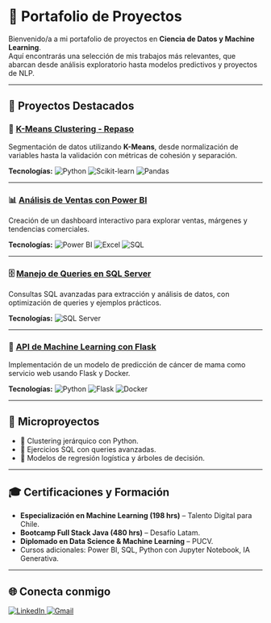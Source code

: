 # 📂 Portafolio de Proyectos  

Bienvenido/a a mi portafolio de proyectos en **Ciencia de Datos y Machine Learning**.  
Aquí encontrarás una selección de mis trabajos más relevantes, que abarcan desde análisis exploratorio hasta modelos predictivos y proyectos de NLP.  

---

## 🚀 Proyectos Destacados  

### 🔬 [K-Means Clustering - Repaso](https://github.com/Koke-Oliva/mi-cv)  
Segmentación de datos utilizando **K-Means**, desde normalización de variables hasta la validación con métricas de cohesión y separación.  

**Tecnologías:** ![Python](https://img.shields.io/badge/Python-3776AB?style=for-the-badge&logo=python&logoColor=white) ![Scikit-learn](https://img.shields.io/badge/Scikit--learn-F7931E?style=for-the-badge&logo=scikit-learn&logoColor=white) ![Pandas](https://img.shields.io/badge/Pandas-150458?style=for-the-badge&logo=pandas&logoColor=white)  

---

### 📊 [Análisis de Ventas con Power BI](https://github.com/Koke-Oliva/mi-cv)  
Creación de un dashboard interactivo para explorar ventas, márgenes y tendencias comerciales.  

**Tecnologías:** ![Power BI](https://img.shields.io/badge/Power_BI-F2C811?style=for-the-badge&logo=powerbi&logoColor=black) ![Excel](https://img.shields.io/badge/Excel-217346?style=for-the-badge&logo=microsoft-excel&logoColor=white) ![SQL](https://img.shields.io/badge/SQL-4479A1?style=for-the-badge&logo=sql&logoColor=white)  

---

### 🗄️ [Manejo de Queries en SQL Server](https://github.com/Koke-Oliva/sql-server-gestion-colegio)  
Consultas SQL avanzadas para extracción y análisis de datos, con optimización de queries y ejemplos prácticos.  

**Tecnologías:** ![SQL Server](https://img.shields.io/badge/SQL_Server-CC2927?style=for-the-badge&logo=microsoftsqlserver&logoColor=white)  

---

### 🤖 [API de Machine Learning con Flask](https://github.com/Koke-Oliva/breast_cancer_api)  
Implementación de un modelo de predicción de cáncer de mama como servicio web usando Flask y Docker.  

**Tecnologías:** ![Python](https://img.shields.io/badge/Python-3776AB?style=for-the-badge&logo=python&logoColor=white) ![Flask](https://img.shields.io/badge/Flask-000000?style=for-the-badge&logo=flask&logoColor=white) ![Docker](https://img.shields.io/badge/Docker-2496ED?style=for-the-badge&logo=docker&logoColor=white)  

---

## 🧩 Microproyectos  
- 📌 Clustering jerárquico con Python.  
- 📌 Ejercicios SQL con queries avanzadas.  
- 📌 Modelos de regresión logística y árboles de decisión.  

---

## 🎓 Certificaciones y Formación  
- **Especialización en Machine Learning (198 hrs)** – Talento Digital para Chile.  
- **Bootcamp Full Stack Java (480 hrs)** – Desafío Latam.  
- **Diplomado en Data Science & Machine Learning** – PUCV.  
- Cursos adicionales: Power BI, SQL, Python con Jupyter Notebook, IA Generativa.  

---

## 🌐 Conecta conmigo  
<a href="https://www.linkedin.com/in/jorge-auad-oliva/" target="_blank">
  <img src="https://img.shields.io/badge/LinkedIn-blue?logo=linkedin&logoColor=white" alt="LinkedIn">
</a>  

<a href="mailto:jorgeauad.oliva@gmail.com?subject=Contacto%20desde%20GitHub" target="_blank">
  <img src="https://img.shields.io/badge/Gmail-D14836?style=for-the-badge&logo=gmail&logoColor=white" alt="Gmail">
</a>  

